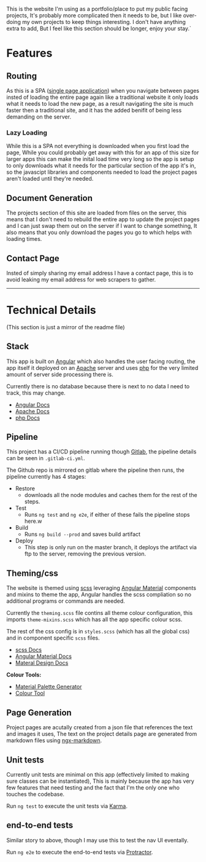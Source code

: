 This is the website I'm using as a portfolio/place to put my public facing projects, It's probably more complicated then it needs to be, but I like over-doing my own projects to keep things interesting.
I don't have anything extra to add, But I feel like this section should be longer, enjoy your stay.`

# Features

## Routing

As this is a SPA ([single page application](https://en.wikipedia.org/wiki/Single-page_application)) when you navigate between pages insted of loading the entire page again like a traditional website it only loads what it needs to load the new page, as a result navigating the site is much faster then a traditional site, and it has the added benifit of being less demanding on the server.

### Lazy Loading

While this is a SPA not everything is downloaded when you first load the page, While you could probably get away with this for an app of this size for larger apps this can make the inital load time very long so the app is setup to only downloads what it needs for the particular section of the app it's in, so the javascipt libraries and components needed to load the project pages aren't loaded until they're needed.

<!-- ### Navigation Animations
(Not Implimented yet) -->

<!-- ## Theme changing
(Not Implimented yet) -->

## Document Generation

The projects section of this site are loaded from files on the server, this means that I don't need to rebuild the entire app to update the project pages and I can just swap them out on the server if I want to change something, It also means that you only download the pages you go to which helps with loading times.

## Contact Page

Insted of simply sharing my email address I have a contact page, this is to avoid leaking my email address for web scrapers to gather.

---

# Technical Details

(This section is just a mirror of the readme file)

## Stack

This app is built on [Angular](https://angular.io/) which also handles the user facing routing, the app itself it deployed on an [Apache](https://www.apache.org/) server and uses [php](https://www.php.net/) for the very limited amount of server side processing there is.

Currently there is no database because there is next to no data I need to track, this may change.

- [Angular Docs](https://angular.io/docs)
- [Apache Docs](https://httpd.apache.org/docs/)
- [php Docs](https://www.php.net/docs.php)

## Pipeline

This project has a CI/CD pipeline running though [Gitlab](https://about.gitlab.com/), the pipeline details can be seen in `.gitlab-ci.yml`.

The Github repo is mirrored on gitlab where the pipeline then runs, the pipeline currently has 4 stages:

- Restore
  - downloads all the node modules and caches them for the rest of the steps.
- Test
  - Runs `ng test` and `ng e2e`, if either of these fails the pipeline stops here.w
- Build
  - Runs `ng build --prod` and saves build artifact
- Deploy
  - This step is only run on the master branch, it deploys the artifact via ftp to the server, removing the previous version.

## Theming/css

The website is themed using [scss](https://sass-lang.com/) leveraging [Angular Material](https://material.angular.io/) components and mixins to theme the app, Angular handles the scss compliation so no additional programs or commands are needed.

Currently the `theming.scss` file contins all theme colour configuration, this imports `theme-mixins.scss` which has all the app specific colour scss.

The rest of the css config is in `styles.scss` (which has all the global css) and in component specific `scss` files.

- [scss Docs](https://sass-lang.com/documentation)
- [Angular Material Docs](https://material.angular.io/components/categories)
- [Materal Design Docs](https://material.io/)

**Colour Tools:**

- [Material Palette Generator](https://material.io/design/color/the-color-system.html#tools-for-picking-colors)
- [Colour Tool](https://material.io/resources/color/)

## Page Generation

Project pages are acutally created from a json file that references the text and images it uses, The text on the project details page are generated from markdown files using [ngx-markdown](https://github.com/jfcere/ngx-markdown).

## Unit tests

Currently unit tests are minimal on this app (effectively limited to making sure classes can be instantiated), This is mainly because the app has very few features that need testing and the fact that I'm the only one who touches the codebase.

Run `ng test` to execute the unit tests via [Karma](https://karma-runner.github.io).

## end-to-end tests

Similar story to above, though I may use this to test the nav UI eventally.

Run `ng e2e` to execute the end-to-end tests via [Protractor](http://www.protractortest.org/).
